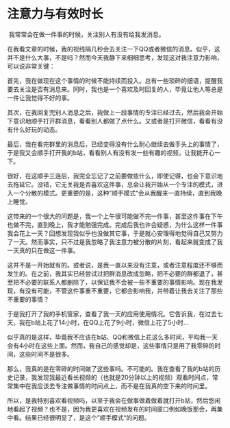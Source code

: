 # 注意力与有效时长

​	我常常会在做一件事的时候，关注别人有没有给我发消息。

​	在我看文章的时候，我的视线隔几秒会去关注一下QQ或者微信的消息。似乎，这并不是什么大事，不是吗？然而今天我静下来细细思考，发现这对我注意力影响，可以说非常关键：

​	首先，我在做现在这个事情的时候不能持续而投入。总有一些琐碎的细语，提醒我要去关注是否有消息来。同时，我也是一个喜欢及时回复的人，毕竟让他人等总是一件让我觉得不好的事。

​	其次，在我回复完别人消息之后，我做上一段事情的专注已经过去，然后我会开始下意识地顺手打开群消息，看看别人都做了点什么。又或者是打开微信，看看有没有什么好玩的动态。

​	最后，我在看完群里的消息后，已经变得没有什么耐心继续去做手头上的事情了，于是我又会顺手打开我的b站，看看别人有没有发一些有趣的视频，让我能开心一下。

​	很好，在这顺手三连后，我完全忘记了之前要做些什么，即使记得，也会下意识地去拖延它。没错，它无关我是否喜欢这件事，总会让我开始从一个专注的模式，进入一个分散的模式。更重要的是，这种”顺手模式“会从我醒来一直持续，直到我晚上睡觉。

​	这带来的一个很大的问题是，我一个上午很可能做不完一件事，甚至这件事在下午也做不完，直到晚上，我才能勉强完成。完成后我也许会疑惑，为什么这样一件事我会花上一天？回想发现我似乎也没做其它事，于是就心安理得地觉得自己又努力了一天。然而事实，只不过是我忽略了我注意力被分散的片刻，看起来就变成了我一天真的只在做这一件事。

​	这并不是一开始就有的。或者说，是我一直以来没有注意，或者注意程度还不够而发生的。在之前，我其实已经尝试过把群消息改成忽略，把不必要的群都退了，甚至把不必要的联系人都删除了，以保证我不会被一些不重要的事情影响。现在我发现，有没有可能，不管这件事重不重要，它都会影响我，并带着让我去关注了那些不重要的事情？

​	于是我打开了我的手机管家，查看了我一天的应用使用情况。它告诉我，在过去七天，我在b站上花了14小时，在QQ上花了9小时，微信上花了5小时...

​	似乎真的是这样，毕竟我不应该在b站、QQ和微信上花这么多时间，平均我一天会有4小时在这些上面。然而，我自己的感觉却是，这些事情只是用了我零碎的时间，这些时间不是很多。

​	那么，我真的是在零碎的时间做了这些事吗。不可能的。我在查看了我的b站的历史记录，我发现我最近看长视频的（也就是20分钟以上的视频）观看时间点，常常集中在我应该去专注做事情的时间点上，而不是在我真的空下来的时间里。

​	所以，是我特别喜欢看视频吗，以至于我会在做事做着做着就打开b站，然后悠闲地看起了视频？也不是，因为我更喜欢在视频发布的时间窗口例如晚饭那会，再集中看。结果已经很明显了，是这个”顺手模式“的问题。

​	